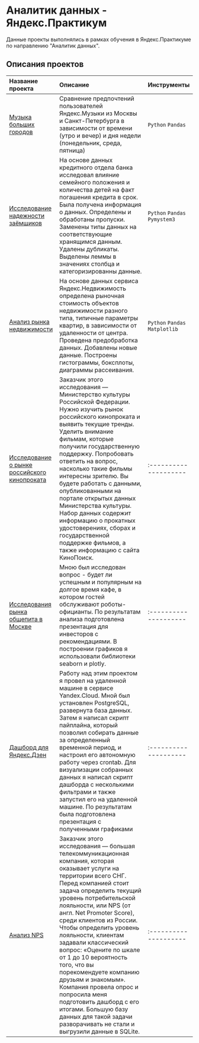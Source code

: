 # Аналитик данных - Яндекс.Практикум

Данные проекты выполнялись в рамках обучения в Яндекс.Практикуме по направлению "Аналитик данных".

## Описания проектов

| Название проекта | Описание | Инструменты|
| :-------------------- | :-------------------- | :-------------------- | 
| [Музыка больших городов](https://github.com/pochemuchto/yandex_praktikum_project/blob/main/1.%20Сравнение%20пользователей%20двух%20городов/Музыка%20больших%20городов.ipynb) |Сравнение предпочтений пользователей Яндекс.Музыки из Москвы и Санкт-Петербурга в зависимости от времени (утро и вечер) и дня недели (понедельник, среда, пятница)|`Python` `Pandas`|
| [Исследование надежности заёмщиков](https://github.com/pochemuchto/data_analyst_project/blob/main/2.%20Анализ%20банковских%20данных/Исследование%20надёжности%20заёмщиков.ipynb) |На основе данных кредитного отдела банка исследовал влияние семейного положения и количества детей на факт погашения кредита в срок. Была получена информация о данных. Определены и обработаны пропуски. Заменены типы данных на соответствующие хранящимся данным. Удалены дубликаты. Выделены леммы в значениях столбца и категоризированны данные.|`Python` `Pandas` `Pymystem3`|
| [Анализ рынка недвижимости](https://github.com/pochemuchto/data_analyst_project/blob/main/3.%20Анализ%20рынка%20недвижимости/Исследование%20объявлений%20о%20продаже%20квартир%20(1).ipynb) |На основе данных сервиса Яндекс.Недвижимость определена рыночная стоимость объектов недвижимости разного типа, типичные параметры квартир, в зависимости от удаленности от центра. Проведена предобработка данных. Добавлены новые данные. Построены гистограммы, боксплоты, диаграммы рассеивания.|`Python` `Pandas` `Matplotlib`|
| [Исследование о рынке российского кинопроката](https://github.com/pochemuchto/data_analyst_project/blob/main/4.%20Исследование%20о%20рынке%20российского%20кинопроката/Сборный%20проект.ipynb) | Заказчик этого исследования — Министерство культуры Российской Федерации. Нужно изучить рынок российского кинопроката и выявить текущие тренды. Уделить внимание фильмам, которые получили государственную поддержку. Попробовать ответить на вопрос, насколько такие фильмы интересны зрителю. Вы будете работать с данными, опубликованными на портале открытых данных Министерства культуры. Набор данных содержит информацию о прокатных удостоверениях, сборах и государственной поддержке фильмов, а также информацию с сайта КиноПоиск. | :-------------------- | 
| [Исследования рынка общепита в Москве](https://github.com/pochemuchto/data_analyst_project/blob/main/5.%20Исследования%20рынка%20общепита%20в%20Москве/Исследование%20рынка%20заведений%20общественного%20питания%20Москвы.ipynb) | Мною был исследован вопрос - будет ли успешным и популярным на долгое время кафе, в котором гостей обслуживают роботы-официанты. По результатам анализа подготовлена презентация для инвесторов с рекомендациями. В построении графиков я использовали библиотеки seaborn и plotly.  | :-------------------- | 
| [Дашборд для Яндекс.Дзен](https://github.com/pochemuchto/data_analyst_project/blob/main/6.%20Анализ%20взаимодействия%20пользователей/Дашборд%20для%20Яндекс.Дзен.ipynb) | Работу над этим проектом я провел на удаленной машине в сервисе Yandex.Cloud. Мной был установлен PostgreSQL, развернута база данных. Затем я написал скрипт пайплайна, который позволил собирать данные за определенный временной период, и настроил его автономную работу через crontab. Для визуализации собранных данных я написал скрипт дашборда с несколькими фильтрами и также запустил его на удаленной машине. По результатам была подготовлена презентация с полученными графиками  | :-------------------- | 
| [Анализ NPS](https://github.com/pochemuchto/data_analyst_project/blob/main/7.%20Исследование%20опроса%20клиентов%20телекомунникацонной%20компании/Сборный%20проект%202.ipynb) | Заказчик этого исследования — большая телекоммуникационная компания, которая оказывает услуги на территории всего СНГ. Перед компанией стоит задача определить текущий уровень потребительской лояльности, или NPS (от англ. Net Promoter Score), среди клиентов из России. Чтобы определить уровень лояльности, клиентам задавали классический вопрос: «Оцените по шкале от 1 до 10 вероятность того, что вы порекомендуете компанию друзьям и знакомым». Компания провела опрос и попросила меня подготовить дашборд с его итогами. Большую базу данных для такой задачи разворачивать не стали и выгрузили данные в SQLite.  | :-------------------- | 
